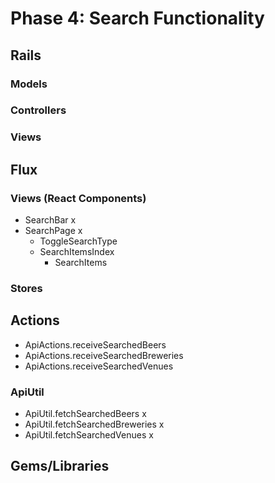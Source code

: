 # Phase 4: Search Functionality

## Rails
### Models

### Controllers

### Views

## Flux
### Views (React Components)
* SearchBar x
* SearchPage x
  - ToggleSearchType
  - SearchItemsIndex
    - SearchItems


### Stores

## Actions
* ApiActions.receiveSearchedBeers
* ApiActions.receiveSearchedBreweries
* ApiActions.receiveSearchedVenues

### ApiUtil
* ApiUtil.fetchSearchedBeers x
* ApiUtil.fetchSearchedBreweries x
* ApiUtil.fetchSearchedVenues x

## Gems/Libraries
